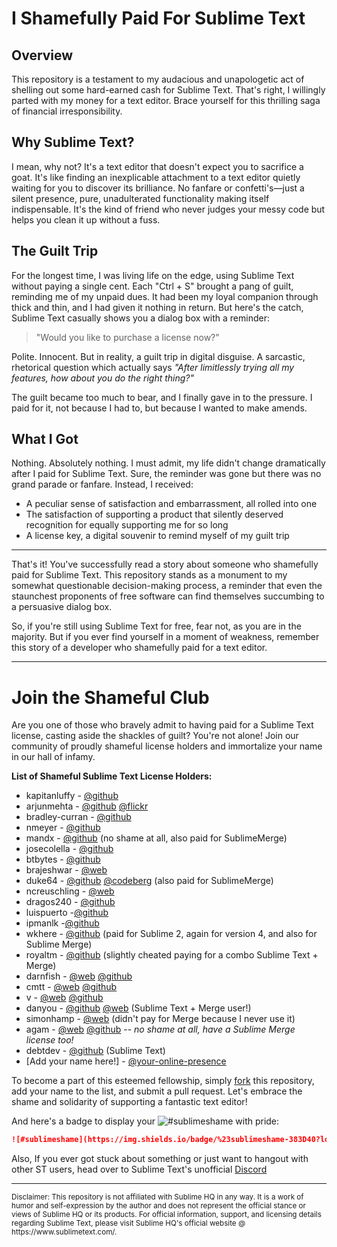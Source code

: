 # I Shamefully Paid For Sublime Text

## Overview

This repository is a testament to my audacious and unapologetic act of shelling out some hard-earned cash for Sublime Text. That's right, I willingly parted with my money for a text editor. Brace yourself for this thrilling saga of financial irresponsibility.

## Why Sublime Text?

I mean, why not? It's a text editor that doesn't expect you to sacrifice a goat. It's like finding an inexplicable attachment to a text editor quietly waiting for you to discover its brilliance. No fanfare or confetti's—just a silent presence, pure, unadulterated functionality making itself indispensable. It's the kind of friend who never judges your messy code but helps you clean it up without a fuss.

## The Guilt Trip

For the longest time, I was living life on the edge, using Sublime Text without paying a single cent. Each "Ctrl + S" brought a pang of guilt, reminding me of my unpaid dues. It had been my loyal companion through thick and thin, and I had given it nothing in return. But here's the catch, Sublime Text casually shows you a dialog box with a reminder:

> "Would you like to purchase a license now?"

Polite. Innocent. But in reality, a guilt trip in digital disguise. A sarcastic, rhetorical question which actually says *"After limitlessly trying all my features, how about you do the right thing?"*

The guilt became too much to bear, and I finally gave in to the pressure. I paid for it, not because I had to, but because I wanted to make amends.

## What I Got

Nothing. Absolutely nothing. I must admit, my life didn't change dramatically after I paid for Sublime Text. Sure, the reminder was gone but there was no grand parade or fanfare. Instead, I received:

- A peculiar sense of satisfaction and embarrassment, all rolled into one
- The satisfaction of supporting a product that silently deserved recognition for equally supporting me for so long
- A license key, a digital souvenir to remind myself of my guilt trip

---

That's it! You've successfully read a story about someone who shamefully paid for Sublime Text. 
This repository stands as a monument to my somewhat questionable decision-making process, a reminder that even the staunchest proponents of free software can find themselves succumbing to a persuasive dialog box.

So, if you're still using Sublime Text for free, fear not, as you are in the majority. But if you ever find yourself in a moment of weakness, remember this story of a developer who shamefully paid for a text editor.

---

# Join the Shameful Club

Are you one of those who bravely admit to having paid for a Sublime Text license, casting aside the shackles of guilt? You're not alone! Join our community of proudly shameful license holders and immortalize your name in our hall of infamy.

**List of Shameful Sublime Text License Holders:**

- kapitanluffy - [@github](https://github.com/kapitanluffy)
- arjunmehta - [@github](https://github.com/arjunmehta) [@flickr](https://flickr.com/mrdoodle)
- bradley-curran - [@github](https://github.com/bradley-curran)
- nmeyer - [@github](https://github.com/nmeyer)
- mandx - [@github](https://github.com/mandx) (no shame at all, also paid for SublimeMerge)
- josecolella - [@github](https://github.com/josecolella)
- btbytes - [@github](https://github.com/btbytes)
- brajeshwar - [@web](https://brajeshwar.com)
- duke64 - [@github](https://github.com/tomdittrich) [@codeberg](https://codeberg.org/Duke64) (also paid for SublimeMerge)
- ncreuschling - [@web](https://github.com/ncreuschling)
- dragos240 - [@github](https://github.com/dragos240)
- luispuerto -[@github](https://github.com/luispuerto) 
- ipmanlk -[@github](https://github.com/ipmanlk) 
- wkhere - [@github](https://github.com/wkhere) (paid for Sublime 2, again for version 4, and also for Sublime Merge)
- royaltm - [@github](https://github.com/royaltm) (slightly cheated paying for a combo Sublime Text + Merge)
- darnfish - [@web](https://darn.fish) [@github](https://github.com/darnfish)
- cmtt - [@web](https://thoemm.es) [@github](https://github.com/cmtt)
- v - [@web](https://avi.im) [@github](https://github.com/avinassh)
- danyou - [@github](https://github.com/danielyu2003) [@web](https://blog.danielyu.us/) (Sublime Text + Merge user!)
- simonhamp - [@web](https://simonhamp.me/) (didn't pay for Merge because I never use it)
- agam - [@web](https://agambrahma.com) [@github](https://github.com/agam) -- _no shame at all, have a Sublime Merge license too!_
- debtdev - [@github](https://github.com/debtdev) (Sublime Text)
- [Add your name here!] - [@your-online-presence](#)

To become a part of this esteemed fellowship, simply [fork](https://github.com/kapitanluffy/i-shamefully-paid-for-sublime-text/fork) this repository, add your name to the list, and submit a pull request. Let's embrace the shame and solidarity of supporting a fantastic text editor!

And here's a badge to display your ![#sublimeshame](https://img.shields.io/badge/%23sublimeshame-383D40?logo=sublimetext) with pride:

```md
![#sublimeshame](https://img.shields.io/badge/%23sublimeshame-383D40?logo=sublimetext)
```

Also, If you ever got stuck about something or just want to hangout with other ST users, head over to Sublime Text's unofficial [Discord](https://discord.com/invite/D43Pecu)

---

<sub>
Disclaimer: This repository is not affiliated with Sublime HQ in any way. It is a work of humor and self-expression by the author and does not represent the official stance or views of Sublime HQ or its products. For official information, support, and licensing details regarding Sublime Text, please visit Sublime HQ's official website @ https://www.sublimetext.com/.
</sub>
